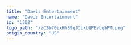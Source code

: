 ```yaml
---
title: "Davis Entertainment"
name: "Davis Entertainment"
id: "1302"
logo_path: "/zC3b70ixHh89qJIikLQPEvLqbPM.png"
origin_country: "US"
---
```

